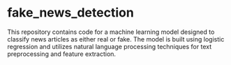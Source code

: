 # fake_news_detection
This repository contains code for a machine learning model designed to classify news articles as either real or fake. The model is built using logistic regression and utilizes natural language processing techniques for text preprocessing and feature extraction.
